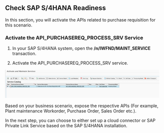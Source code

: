 ## Check SAP S/4HANA Readiness
In this section, you will activate the APIs related to purchase requisition for this scenario.

### Activate the API_PURCHASEREQ_PROCESS_SRV Service

1. In your SAP S/4HANA system, open the **/n/IWFND/MAINT_SERVICE** transaction.

2. Activate the API_PURCHASEREQ_PROCESS_SRV service.

![Activate](./images/s4pr-service.png)

Based on your business scenario, expose the respective APIs (For example, Plant maintenance Workorder, Purchase Order, Sales Order etc.).

In the next step, you can choose to either set up a cloud connector or SAP Private Link Service based on the SAP S/4HANA installation.